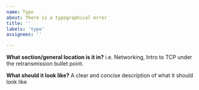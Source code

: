 ```yaml
---
name: Typo
about: There is a typographical error
title: ''
labels: 'typo'
assignees: ''

---
```


**What section/general location is it in?**
i.e. Networking, Intro to TCP under the retransmission bullet point.

**What should it look like?**
A clear and concise description of what it should look like

